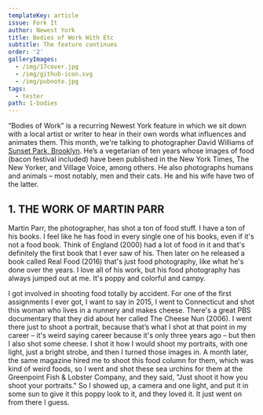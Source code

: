 ```yaml
---
templateKey: article
issue: Fork It
author: Newest York
title: Bodies of Work With Etc
subtitle: The feature continues
order: '2'
galleryImages:
  - /img/17cover.jpg
  - /img/github-icon.svg
  - /img/pubnote.jpg
tags:
  - tester
path: 1-bodies
---
```

“Bodies of Work” is a recurring Newest York feature in which we sit down with a local artist or writer to hear in their own words what influences and animates them. This month, we're talking to photographer David Williams of [Sunset Park, Brooklyn](link.com). He’s a vegetarian of ten years whose images of food (bacon festival included) have been published in the New York Times, The New Yorker, and Village Voice, among others. He also photographs humans and animals – most notably, men and their cats. He and his wife have two of the latter.

## 1. THE WORK OF MARTIN PARR

Martin Parr, the photographer, has shot a ton of food stuff. I have a ton of his books. I feel like he has food in every single one of his books, even if it's not a food book. Think of England (2000) had a lot of food in it and that's definitely the first book that I ever saw of his. Then later on he released a book called Real Food (2016) that's just food photography, like what he's done over the years. I love all of his work, but his food photography has always jumped out at me. It's poppy and colorful and campy.

I got involved in shooting food totally by accident. For one of the first assignments I ever got, I want to say in 2015, I went to Connecticut and shot this woman who lives in a nunnery and makes cheese. There's a great PBS documentary that they did about her called The Cheese Nun (2006). I went there just to shoot a portrait, because that’s what I shot at that point in my career – it's weird saying career because it's only three years ago – but then I also shot some cheese. I shot it how I would shoot my portraits, with one light, just a bright strobe, and then I turned those images in. A month later, the same magazine hired me to shoot this food column for them, which was kind of weird foods, so I went and shot these sea urchins for them at the Greenpoint Fish & Lobster Company, and they said, "Just shoot it how you shoot your portraits." So I showed up, a camera and one light, and put it in some sun to give it this poppy look to it, and they loved it. It just went on from there I guess.
